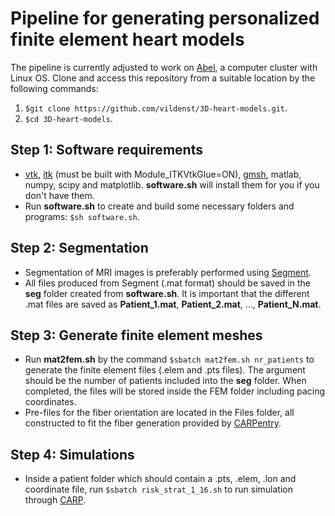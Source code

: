 # Pipeline for generating personalized finite element heart models #

The pipeline is currently adjusted to work on [Abel](http://www.uio.no/english/services/it/research/hpc/abel/), a computer cluster with Linux OS. 
Clone and access this repository from a suitable location by the following commands:
1. ```$git clone https://github.com/vildenst/3D-heart-models.git```.
2. ```$cd 3D-heart-models```.

## Step 1: Software requirements ##
* [vtk](http://www.vtk.org), [itk](https://itk.org) (must be built with Module_ITKVtkGlue=ON), [gmsh](http://gmsh.info), matlab, numpy, scipy and matplotlib. **software.sh** will install them for you if you don't have them.
* Run **software.sh** to create and build some necessary folders and programs: ```$sh software.sh```.

## Step 2: Segmentation ##
* Segmentation of MRI images is preferably performed using [Segment](http://medviso.com/download2/). 
* All files produced from Segment (.mat format) should be saved in the **seg** folder created from **software.sh**. It is important that the different .mat files are saved as **Patient_1.mat**, **Patient_2.mat**, ..., **Patient_N.mat**.

## Step 3: Generate finite element meshes ##
* Run **mat2fem.sh** by the command ```$sbatch mat2fem.sh nr_patients``` to generate the finite element files (.elem and .pts files). The argument should be the number of patients included into the **seg** folder. When completed, the files will be stored inside the FEM folder including pacing coordinates.
* Pre-files for the fiber orientation are located in the Files folder, all constructed to fit the fiber generation provided by [CARPentry](https://carp.medunigraz.at/carputils/cme-installation.html). 

## Step 4: Simulations ##
* Inside a patient folder which should contain a .pts, .elem, .lon and coordinate file, run ```$sbatch risk_strat_1_16.sh``` to run simulation through [CARP](https://carp.medunigraz.at).
